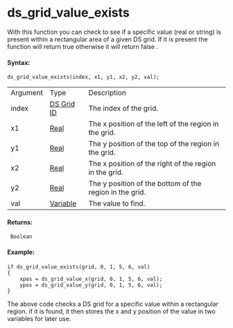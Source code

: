 # ds_grid_value_exists

With this function you can check to see if a specific value (real or
string) is present within a rectangular area of a given DS grid. If it
is present the function will return true otherwise it will return false
.

#### Syntax:

``` gml
ds_grid_value_exists(index, x1, y1, x2, y2, val);
```

|          |                                                                                                             |                                                         |
|----------|-------------------------------------------------------------------------------------------------------------|---------------------------------------------------------|
| Argument | Type                                                                                                        | Description                                             |
| index    |  [DS Grid ID](../../../../../GameMaker_Language/GML_Reference/Data_Structures/DS_Grids/ds_grid_create)  | The index of the grid.                                  |
| x1       |  [Real](../../../../../GameMaker_Language/GML_Overview/Data_Types)                                      | The x position of the left of the region in the grid.   |
| y1       |  [Real](../../../../../GameMaker_Language/GML_Overview/Data_Types)                                      | The y position of the top of the region in the grid.    |
| x2       |  [Real](../../../../../GameMaker_Language/GML_Overview/Data_Types)                                      | The x position of the right of the region in the grid.  |
| y2       |  [Real](../../../../../GameMaker_Language/GML_Overview/Data_Types)                                      | The y position of the bottom of the region in the grid. |
| val      |  [Variable](../../../../../GameMaker_Language/GML_Overview/Data_Types#variable)                         | The value to find.                                      |

#### Returns:

``` gml
 Boolean
```

#### Example:

``` gml
if ds_grid_value_exists(grid, 0, 1, 5, 6, val)
{
    xpos = ds_grid_value_x(grid, 0, 1, 5, 6, val);
    ypos = ds_grid_value_y(grid, 0, 1, 5, 6, val);
}
```

The above code checks a DS grid for a specific value within a
rectangular region. if it is found, it then stores the x and y position
of the value in two variables for later use.
